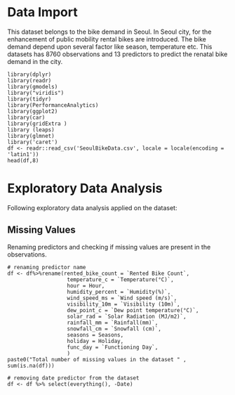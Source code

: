 # Data Import
This dataset belongs to the bike demand in Seoul. In Seoul city, for the enhancement of public mobility rental bikes are introduced. The bike demand depend upon several factor like season, temperature etc. This datasets has 8760 observations and 13 predictors to predict the renatal bike demand in the city. 

```{r}
library(dplyr)
library(readr)
library(gmodels)
library("viridis")
library(tidyr)
library(PerformanceAnalytics)
library(ggplot2)
library(car)
library(gridExtra )
library (leaps)
library(glmnet)
library('caret')
df <- readr::read_csv('SeoulBikeData.csv', locale = locale(encoding = 'latin1'))
head(df,8)
```
# Exploratory Data Analysis
Following exploratory data analysis applied on the dataset:

## Missing Values
Renaming predictors and checking if missing values are present in the observations.
```{r}
# renaming predictor name 
df <- df%>%rename(rented_bike_count = `Rented Bike Count`,
                   temperature_c = `Temperature(°C)`,
                   hour = Hour,
                   humidity_percent = `Humidity(%)`,
                   wind_speed_ms = `Wind speed (m/s)`,
                   visibility_10m = `Visibility (10m)`,
                   dew_point_c = `Dew point temperature(°C)`,
                   solar_rad = `Solar Radiation (MJ/m2)`,
                   rainfall_mm = `Rainfall(mm)`,
                   snowfall_cm = `Snowfall (cm)`,
                   seasons = Seasons,
                   holiday = Holiday,
                   func_day = `Functioning Day`,
                   )
paste0("Total number of missing values in the dataset " , sum(is.na(df)))

# removing date predictor from the dataset
df <- df %>% select(everything(), -Date)

```
